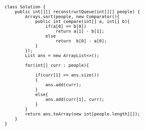 <pre>
class Solution {
    public int[][] reconstructQueue(int[][] people) {
        Arrays.sort(people, new Comparator<int[]>(){
            public int compare(int[] a, int[] b){
                if(a[0] == b[0])
                    return a[1] - b[1];
                else 
                    return  b[0] - a[0];
            }
        });
        List<int[]> ans = new ArrayList<>();
        
        for(int[] curr : people){
            
            if(curr[1] >= ans.size())
            {
                ans.add(curr);
            }
            else{
                ans.add(curr[1], curr);
            }
        }
        return ans.toArray(new int[people.length][]);
    }
}
</pre>
